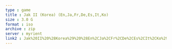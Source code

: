 ```yaml
---
type : game
title : Jak II (Korea) (En,Ja,Fr,De,Es,It,Ko)
size : 3.0 G
format : iso
archive : zip
server : myrient
link2 : Jak%20II%20%28Korea%29%20%28En%2CJa%2CFr%2CDe%2CEs%2CIt%2CKo%29
---
```

